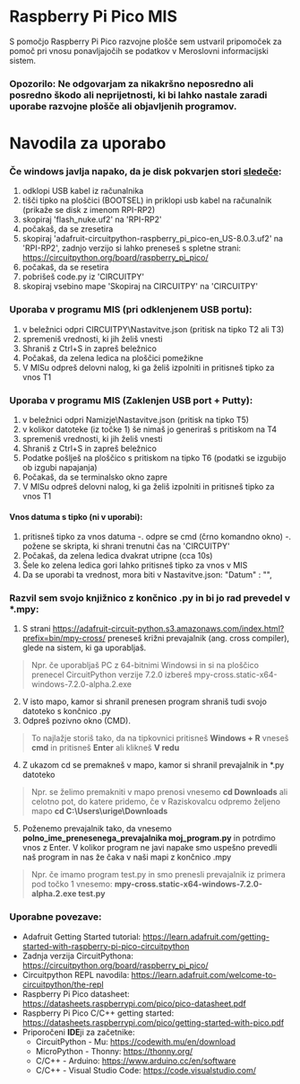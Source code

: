 # Raspberry Pi Pico MIS
S pomočjo Raspberry Pi Pico razvojne plošče sem ustvaril pripomoček za pomoč pri vnosu ponavljajočih se podatkov v Meroslovni informacijski sistem.

### Opozorilo: Ne odgovarjam za nikakršno neposredno ali posredno škodo ali neprijetnosti, ki bi lahko nastale zaradi uporabe razvojne plošče ali objavljenih programov.

# Navodila za uporabo
### Če windows javlja napako, da je disk pokvarjen stori [sledeče](https://learn.adafruit.com/getting-started-with-raspberry-pi-pico-circuitpython/circuitpython):
1. odklopi USB kabel iz računalnika
2. tišči tipko na ploščici (BOOTSEL) in priklopi usb kabel na računalnik (prikaže se disk z imenom RPI-RP2)
3. skopiraj 'flash_nuke.uf2' na 'RPI-RP2'
4. počakaš, da se zresetira
5. skopiraj 'adafruit-circuitpython-raspberry_pi_pico-en_US-8.0.3.uf2' na 'RPI-RP2', zadnjo verzijo si lahko preneseš s spletne strani: https://circuitpython.org/board/raspberry_pi_pico/
6. počakaš, da se resetira
7. pobrišeš code.py iz 'CIRCUITPY'
8. skopiraj vsebino mape 'Skopiraj na CIRCUITPY' na 'CIRCUITPY'

### Uporaba v programu MIS (pri odklenjenem USB portu):
1. v beležnici odpri CIRCUITPY\Nastavitve.json (pritisk na tipko T2 ali T3)
2. spremeniš vrednosti, ki jih želiš vnesti
3. Shraniš z Ctrl+S in zapreš beležnico
4. Počakaš, da zelena ledica na ploščici pomežikne
5. V MISu odpreš delovni nalog, ki ga želiš izpolniti in pritisneš tipko za vnos T1

### Uporaba v programu MIS (Zaklenjen USB port + Putty):
1. v beležnici odpri Namizje\Nastavitve.json (pritisk na tipko T5)
2. v kolikor datoteke (iz točke 1) še nimaš jo generiraš s pritiskom na T4
3. spremeniš vrednosti, ki jih želiš vnesti
4. Shraniš z Ctrl+S in zapreš beležnico
5. Podatke pošlješ na ploščico s pritiskom na tipko T6 (podatki se izgubijo ob izgubi napajanja)
6. Počakaš, da se terminalsko okno zapre
7. V MISu odpreš delovni nalog, ki ga želiš izpolniti in pritisneš tipko za vnos T1

#### Vnos datuma s tipko (ni v uporabi):
1. pritisneš tipko za vnos datuma
-. odpre se cmd (črno komandno okno)
-. požene se skripta, ki shrani trenutni čas na 'CIRCUITPY'
2. Počakaš, da zelena ledica dvakrat utripne (cca 10s)
3. Šele ko zelena ledica gori lahko pritisneš tipko za vnos v MIS
4. Da se uporabi ta vrednost, mora biti v Nastavitve.json: "Datum"     : "",


### Razvil sem svojo knjižnico z končnico .py in bi jo rad prevedel v *.mpy:
1. S strani https://adafruit-circuit-python.s3.amazonaws.com/index.html?prefix=bin/mpy-cross/ preneseš križni prevajalnik (ang. cross compiler), glede na sistem, ki ga uporabljaš.
> Npr. če uporabljaš PC z 64-bitnimi Windowsi in si na ploščico prenecel CircuitPython verzije 7.2.0 izbereš mpy-cross.static-x64-windows-7.2.0-alpha.2.exe
2. V isto mapo, kamor si shranil prenesen program shraniš tudi svojo datoteko s končnico .py
3. Odpreš pozivno okno (CMD).
> To najlažje storiš tako, da na tipkovnici pritisneš **Windows + R** vneseš **cmd** in pritisneš **Enter** ali klikneš **V redu**
4. Z ukazom cd se premakneš v mapo, kamor si shranil prevajalnik in *.py datoteko
> Npr. se želimo premakniti v mapo prenosi vnesemo **cd Downloads** ali celotno pot, do katere pridemo, če v  Raziskovalcu odpremo željeno mapo **cd C:\Users\urige\Downloads**
5. Poženemo prevajalnik tako, da vnesemo **polno_ime_prenesenega_prevajalnika moj_program.py** in potrdimo vnos z Enter. V kolikor program ne javi napake smo uspešno prevedli naš program in nas že čaka v naši mapi z končnico .mpy
> Npr. če imamo program test.py in smo prenesli prevajalnik iz primera pod točko 1 vnesemo: **mpy-cross.static-x64-windows-7.2.0-alpha.2.exe test.py**

### Uporabne povezave:
- Adafruit Getting Started tutorial: https://learn.adafruit.com/getting-started-with-raspberry-pi-pico-circuitpython
- Zadnja verzija CircuitPythona: https://circuitpython.org/board/raspberry_pi_pico/
- Circuitpython REPL navodila: https://learn.adafruit.com/welcome-to-circuitpython/the-repl
- Raspberry Pi Pico datasheet: https://datasheets.raspberrypi.com/pico/pico-datasheet.pdf
- Raspberry Pi Pico C/C++ getting started: https://datasheets.raspberrypi.com/pico/getting-started-with-pico.pdf
- Priporočeni **IDE**ji za začetnike:
  - CircuitPython - Mu: https://codewith.mu/en/download
  - MicroPython - Thonny: https://thonny.org/
  - C/C++ - Arduino: https://www.arduino.cc/en/software
  - C/C++ - Visual Studio Code: https://code.visualstudio.com/
